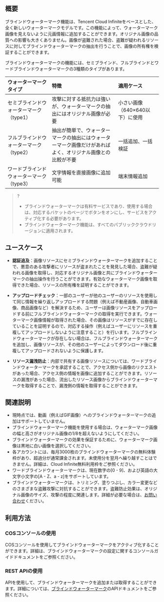 ## 概要

ブラインドウォーターマーク機能は、Tencent Cloud Infiniteをベースとした、全く新しいウォーターマークモデルです。この機能によって、ウォーターマーク画像を見えないように元画情報に追加することができます。オリジナル画像の品質への影響も大きくありません。画像が盗難された場合、盗難が疑われるリソースに対してブラインドウォーターマークの抽出を行うことで、画像の所有権を検証することができます。

ブラインドウォーターマークの機能には、セミブラインド、フルブラインドとワードブラインドウォーターマークの3種類のタイプがあります。

| ウォーターマークタイプ          | 特徴                                       | 適用ケース                |
| :---------------- | :----------------------------------------- | :---------------------- |
| セミブラインドウォーターマーク（type1） | 攻撃に対する抵抗力は強いが、ウォーターマークの抽出にはオリジナル画像が必要               | 小さい画像（640×640以下）に使用 |
| フルブラインドウォーターマーク（type2） | 抽出が簡単で、ウォーターマークの抽出にはウォーターマーク画像だけがあればよく、オリジナル画像との比較が不要 | 一括追加、一括検証      |
| ワードブラインドウォーターマーク（type3） | 文字情報を直接画像に追加可能               | 端末情報追加            |

>?
>- ブラインドウォーターマークは有料サービスであり、使用する場合は、対応するバケットのページでボタンをオンにし、サービスをアクティブ化する必要があります。
>- ブラインドウォーターマーク機能は、すべてのパブリッククラウドリージョンに適用されます。

## ユースケース

- **認証追及**：画像リソースにセミブラインドウォーターマークを追加することで、悪意のある攻撃者にリソースが盗まれたことを発見した場合、盗難が疑われる画像を取得し、対応するオリジナル画像と共にブラインドウォーターマークの抽出操作を行うことができます。有効なウォーターマーク画像を取得できた場合、リソースの所有権を証明することができます。

- **アップロードチェック**：一部のユーザーが他のユーザーのリソースを使用して同じ情報を繰り返しアップロードする問題（例えば不動産画像、自動車画像、商品画像など）を解決するため、ユーザーは画像リソースをアップロードする前にフルブラインドウォーターマークの取得を実行できます。ウォーターマーク画像情報が取得された場合、その画像はリソースがすでに存在していることを証明するので、対応する操作（例えばユーザーにリソースを重複してアップロードしないように注意すること）を行います。フルブラインドウォーターマークが存在しない場合は、フルブラインドウォーターマークを追加し、画像リソースが、その他のユーザーによってダウンロード後に重複してアップロードされないように保護します。

- **リソース漏洩防止**：内部で共有する画像リソースについては、ワードブラインドウォーターマークを承認することで、アクセス側から画像のリクエストがあった場合、アクセス側の情報を画像に追加することができます。リソースの漏洩があった場合、流出したリソース画像からブラインドウォーターマークを取得することで、漏洩側の情報を取得することができます。

## 関連説明

- 現時点では、動画（例えばGIF画像）へのブラインドウォーターマークの追加はサポートしていません。
- ブラインドウォーターマーク機能を使用する場合は、ウォーターマーク画像の幅と高さがオリジナル画像の1/8を超えないようにしてください。
- ブラインドウォーターマークの効果を保証するために、ウォーターマーク画像は黒地に白い画像を選択してください。
- 各アカウントには、毎月3000枚のブラインドウォーターマークの無料体験枠があり、超過分が通常課金されます。未使用分を翌月へ繰り越すことはできません。詳細は、Cloud Infinite無料利用枠をご参照ください。
- ワードブラインドウォーターマークは、現在数字の[0 - 9]、および英語の大文字小文字の[A - Z、a - z]をサポートしています。
- ブラインドウォーターマークは、トリミング、塗りつぶし、カラー変更などのさまざまな盗難攻撃に対抗することができます。盗難防止効果は、オリジナル画像のサイズ、攻撃の程度に関連します。詳細が必要な場合は、[お問い合わせ](https://intl.cloud.tencent.com/contact-sales)ください。

## 利用方法

### COSコンソールの使用

COSコンソールを使用してブラインドウォーターマークをアクティブ化することができます。詳細は、ブラインドウォーターマークの設定に関するコンソールガイドドキュメントをご参照ください。

### REST APIの使用

APIを使用して、ブラインドウォーターマークを追加または取得することができます。詳細については、[ブラインドウォーターマーク](https://intl.cloud.tencent.com/document/product/1045/43029)のAPIドキュメントをご参照ください。
